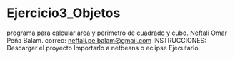# Ejercicio3_Objetos
programa para calcular area y perimetro de cuadrado y cubo.
Neftali Omar Peña Balam.
correo: neftali.pe.balam@gmail.com
INSTRUCCIONES:
Descargar el proyecto
Importarlo a netbeans o eclipse
Ejecutarlo.
